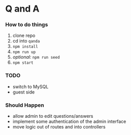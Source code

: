 # Q and A

### How to do things

1. clone repo
2. cd into `qanda`
3. `npm install`
4. `npm run up`
5. _optional:_ `npm run seed`
6. `npm start`


### TODO

* switch to MySQL
* guest side


### Should Happen

* allow admin to edit questions/answers
* implement some authentication of the admin interface
* move logic out of routes and into controllers